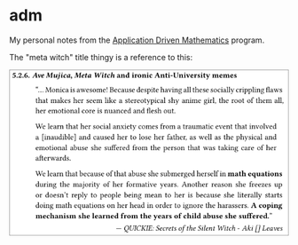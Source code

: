 # adm

My personal notes from the [Application Driven Mathematics](https://institute.vinbigdata.org/programs/application-driven-mathematics/) program.

The "meta witch" title thingy is a reference to this:

![metawitchglazing](metawitch.png)
